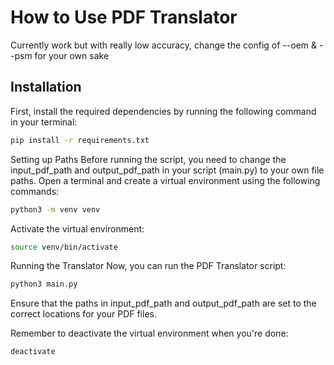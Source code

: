 # How to Use PDF Translator
Currently work but with really low accuracy, change the config of --oem & --psm for your own sake

## Installation

First, install the required dependencies by running the following command in your terminal:

```bash
pip install -r requirements.txt
```
Setting up Paths
Before running the script, you need to change the input_pdf_path and output_pdf_path in your script (main.py) to your own file paths. Open a terminal and create a virtual environment using the following commands:

```bash
python3 -m venv venv
```
Activate the virtual environment:

```bash
source venv/bin/activate
```
Running the Translator
Now, you can run the PDF Translator script:

```bash
python3 main.py
```
Ensure that the paths in input_pdf_path and output_pdf_path are set to the correct locations for your PDF files.

Remember to deactivate the virtual environment when you're done:
```bash
deactivate
```


